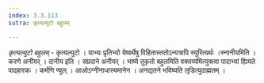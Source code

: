 ```yaml
---
index: 3.3.113
sutra: कृत्यल्युटो बहुलम्

---
```

_कृत्यल्युटो बहुलम्_ - कृत्यल्युटो । याभ्यः प्रृतिभ्यो येष्वर्थेषु विहितास्ततोऽन्यत्रापि स्युरित्यर्थः ।स्नानीयमिति । करणे अनीयर् । दानीय इति । संप्रदाने अनीयर् । भाष्ये तुकृतो बहुलमिति वक्तव्य॑मित्युक्त्वा पादाभ्यां ह्यियते पादहारकः । कर्मणि ण्वुल् । आओऽग्नीनाधास्यमानेन । अनद्यतने भविष्यति लृडित्युदाह्मतम् । 